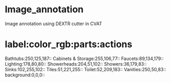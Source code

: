 # Image_annotation
Image annotation using DEXTR cutter in CVAT
# label:color_rgb:parts:actions
Bathtubs:250,125,187::
Cabinets & Storage:255,106,77::
Faucets:89,134,179::
Lighting:178,80,80::
Showerheads:204,51,102::
Showers:36,179,83::
Sinks:102,255,102::
Tiles:51,221,255::
Toilet:52,209,183::
Vanities:250,50,83::
background:0,0,0::
